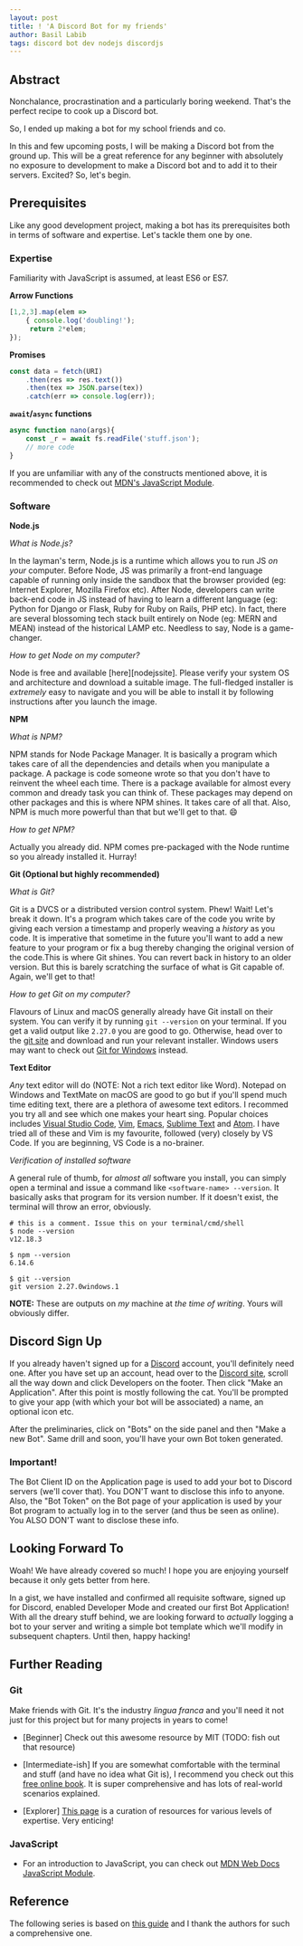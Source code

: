 ```yaml
---
layout: post
title: ! 'A Discord Bot for my friends'
author: Basil Labib
tags: discord bot dev nodejs discordjs
---
```


## Abstract   

Nonchalance, procrastination and a particularly boring weekend. That's the perfect recipe to cook up a Discord bot.    

So, I ended up making a bot for my school friends and co.    

In this and few upcoming posts, I will be making a Discord bot from the ground up. This will be a great reference for any beginner with absolutely no exposure to development to make a Discord bot and to add it to their servers. Excited? So, let's begin.   

## Prerequisites     

Like any good development project, making a bot has its prerequisites both in terms of software and expertise. Let's tackle them one by one.   

### Expertise   

Familiarity with JavaScript is assumed, at least ES6 or ES7.

**Arrow Functions**   

```javascript
[1,2,3].map(elem => 
	{ console.log('doubling!');
	 return 2*elem; 
});
```   

**Promises**

```javascript
const data = fetch(URI)
	.then(res => res.text())
	.then(tex => JSON.parse(tex))
	.catch(err => console.log(err));
```   

**`await`/`async` functions**   

```javascript
async function nano(args){
	const _r = await fs.readFile('stuff.json');
	// more code
}
```   

If you are unfamiliar with any of the constructs mentioned above, it is recommended to check out [MDN's JavaScript Module][mdnjs].   

### Software     

**Node.js**     

_What is Node.js?_   

In the layman's term, Node.js is a runtime which allows you to run JS _on your_ computer. Before Node, JS was primarily a front-end language capable of running only inside the sandbox that the browser provided (eg: Internet Explorer, Mozilla Firefox etc). After Node, developers can write back-end code in JS instead of having to learn a different language (eg: Python for Django or Flask, Ruby for Ruby on Rails, PHP etc). In fact, there are several blossoming tech stack built entirely on Node (eg: MERN and MEAN) instead of the historical LAMP etc. Needless to say, Node is a game-changer.   

_How to get Node on my computer?_   

Node is free and available [here][nodejssite]. Please verify your system OS and architecture and download a suitable image. The full-fledged installer is _extremely_ easy to navigate and you will be able to install it by following instructions after you launch the image.    

**NPM**   

_What is NPM?_   

NPM stands for Node Package Manager. It is basically a program which takes care of all the dependencies and details when you manipulate a package. A package is code someone wrote so that you don't have to reinvent the wheel each time. There is a package available for almost every common and dready task you can think of. These packages may depend on other packages and this is where NPM shines. It takes care of all that. Also, NPM is much more powerful than that but we'll get to that. :smile:   

_How to get NPM?_   

Actually you already did. NPM comes pre-packaged with the Node runtime so you already installed it. Hurray!   

**Git (Optional but highly recommended)**   

_What is Git?_  

Git is a DVCS or a distributed version control system. Phew! Wait! Let's break it down. It's a program which takes care of the code you write by giving each version a timestamp and properly weaving a _history_ as you code. It is imperative that sometime in the future you'll want to add a new feature to your program or fix a bug thereby changing the original version of the code.This is where Git shines. You can revert back in history to an older version. But this is barely scratching the surface of what is Git capable of. Again, we'll get to that!     

_How to get Git on my computer?_   

Flavours of Linux and macOS generally already have Git install on their system. You can verify it by running `git --version` on your terminal. If you get a valid output like `2.27.0` you are good to go. Otherwise, head over to the [git site][gitsite] and download and run your relevant installer. Windows users may want to check out [Git for Windows][gitforwin] instead.   

**Text Editor**  

_Any_ text editor will do (NOTE: Not a rich text editor like Word). Notepad on Windows and TextMate on macOS are good to go but if you'll spend much time editing text, there are a plethora of awesome text editors. I recommed you try all and see which one makes your heart sing. Popular choices includes [Visual Studio Code][vscode], [Vim][vim], [Emacs][emacs], [Sublime Text][sublimetext] and [Atom][atom]. I have tried all of these and Vim is my favourite, followed (very) closely  by VS Code. If you are beginning, VS Code is a no-brainer.   

_Verification of installed software_   

A general rule of thumb, for _almost all_ software you install, you can simply open a terminal and issue a command like `<software-name> --version`. It basically asks that program for its version number. If it doesn't exist, the terminal will throw an error, obviously.    

```shell
# this is a comment. Issue this on your terminal/cmd/shell
$ node --version 
v12.18.3   

$ npm --version
6.14.6  

$ git --version
git version 2.27.0windows.1  
```   

**NOTE:** These are outputs on _my_ machine at _the time of writing_. Yours will obviously differ.   

## Discord Sign Up     

If you already haven't signed up for a [Discord][discordsite] account, you'll definitely need one. After you have set up an account, head over to the [Discord site][discordsite], scroll all the way down and click Developers on the footer. Then click "Make an Application". After this point is mostly following the cat. You'll be prompted to give your app (with which your bot will be associated) a name, an optional icon etc.   

After the preliminaries, click on "Bots" on the side panel and then "Make a new Bot". Same drill and soon, you'll have your own Bot token generated.   

### Important!   

The Bot Client ID on the Application page is used to add your bot to Discord servers (we'll cover that). You DON'T want to disclose this info to anyone. Also, the "Bot Token" on the Bot page of your application is used by your Bot program to actually log in to the server (and thus be seen as online). You ALSO DON'T want to disclose these info.     


## Looking Forward To    

Woah! We have already covered so much! I hope you are enjoying yourself because it only gets better from here.   

In a gist, we have installed and confirmed all requisite software, signed up for Discord, enabled Developer Mode and created our first Bot Application! With all the dreary stuff behind, we are looking forward to _actually_ logging a bot to your server and writing a simple bot template which we'll modify in subsequent chapters. Until then, happy hacking!   


## Further Reading    

### Git    

Make friends with Git. It's the industry _lingua franca_ and you'll need it not just for this project but for many projects in years to come!   

* [Beginner] Check out this awesome resource by MIT (TODO: fish out that resource)     

* [Intermediate-ish] If you are somewhat comfortable with the terminal and stuff (and have no idea what Git is), I recommend you check out this [free online book][progit]. It is super comprehensive and has lots of real-world scenarios explained.  

* [Explorer] [This page][gitcuration] is a curation of resources for various levels of expertise. Very enticing!          

### JavaScript    

* For an introduction to JavaScript, you can check out [MDN Web Docs JavaScript Module][mdnjs].     


## Reference    

The following series is based on [this guide][discordguide] and I thank the authors for such a comprehensive one.

[mdnjs]: https://developer.mozilla.org/en-US/docs/Learn/JavaScript/First_steps/What_is_JavaScript
[nodejsite]: https://nodejs.org/
[gitsite]: https://git-scm.com/
[gitforwin]: https://gitforwindows.org/
[vscode]: https://code.visualstudio.com/
[vim]: https://www.vim.org/
[emacs]: https://www.gnu.org/software/emacs/
[sublimetext]: https://www.sublimetext.com/
[atom]: https://atom.io/
[discordsite]: https://discord.com/
[progit]: https://git-scm.com/book/en/v2
[gitcuration]: https://try.github.io/
[discordguide]: https://discordjs.guide
